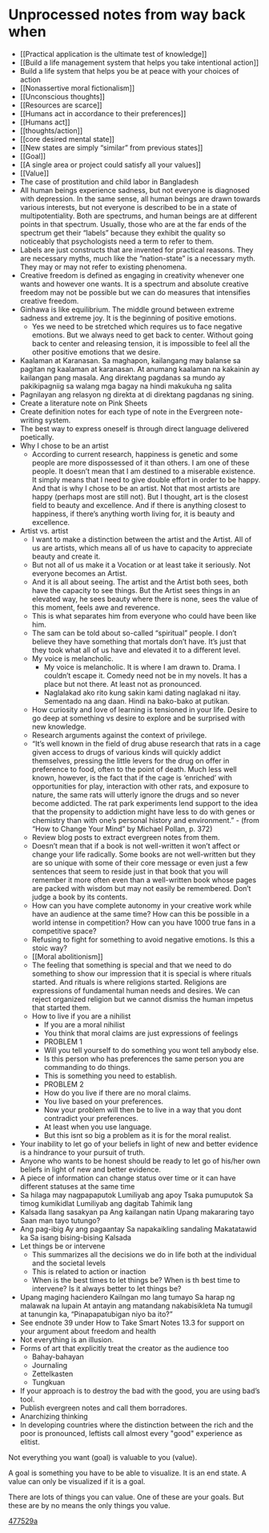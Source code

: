 # Unprocessed notes from way back when

- [[Practical application is the ultimate test of knowledge]]
- [[Build a life management system that helps you take intentional action]]
- Build a life system that helps you be at peace with your choices of action
- [[Nonassertive moral fictionalism]]
- [[Unconscious thoughts]]
- [[Resources are scarce]]
- [[Humans act in accordance to their preferences]]
- [[Humans act]]
- [[thoughts/action]]
- [[core desired mental state]]
- [[New states are simply “similar” from previous states]]
- [[Goal]]
- [[A single area or project could satisfy all your values]]
- [[Value]]
- The case of prostitution and child labor in Bangladesh
- All human beings experience sadness, but not everyone is diagnosed with depression. In the same sense, all human beings are drawn towards various interests, but not everyone is described to be in a state of multipotentiality. Both are spectrums, and human beings are at different points in that spectrum. Usually, those who are at the far ends of the spectrum get their “labels” because they exhibit the quality so noticeably that psychologists need a term to refer to them.
- Labels are just constructs that are invented for practical reasons. They are necessary myths, much like the “nation-state” is a necessary myth. They may or may not refer to existing phenomena.
- Creative freedom is defined as engaging in creativity whenever one wants and however one wants. It is a spectrum and absolute creative freedom may not be possible but we can do measures that intensifies creative freedom.
- Ginhawa is like equilibrium. The middle ground between extreme sadness and extreme joy. It is the beginning of positive emotions.
   - Yes we need to be stretched which requires us to face negative emotions. But we always need to get back to center. Without going back to center and releasing tension, it is impossible to feel all the other positive emotions that we desire.
- Kaalaman at Karanasan. Sa maghapon, kailangang may balanse sa pagitan ng kaalaman at karanasan. At anumang kaalaman na kakainin ay kailangan pang masala. Ang direktang pagdanas sa mundo ay pakikipagniig sa walang mga bagay na hindi makukuha ng salita
- Pagnilayan ang relasyon ng direkta at di direktang pagdanas ng sining.
- Create a literature note on Pink Sheets
- Create definition notes for each type of note in the Evergreen note-writing system.
- The best way to express oneself is through direct language delivered poetically.
- Why I chose to be an artist
   - According to current research, happiness is genetic and some people are more dispossessed of it than others. I am one of these people. It doesn’t mean that I am destined to a miserable existence. It simply means that I need to give double effort in order to be happy. And that is why I chose to be an artist. Not that most artists are happy (perhaps most are still not). But I thought, art is the closest field to beauty and excellence. And if there is anything closest to happiness, if there’s anything worth living for, it is beauty and excellence.
- Artist vs. artist
   - I want to make a distinction between the artist and the Artist. All of us are artists, which means all of us have to capacity to appreciate beauty and create it.
   - But not all of us make it a Vocation or at least take it seriously. Not everyone becomes an Artist.
   - And it is all about seeing. The artist and the Artist both sees, both have the capacity to see things. But the Artist sees things in an elevated way, he sees beauty where there is none, sees the value of this moment, feels awe and reverence.
   - This is what separates him from everyone who could have been like him.
   - The sam can be told about so-called “spiritual” people. I don’t believe they have something that mortals don’t have. It’s just that they took what all of us have and elevated it to a different level.
   - My voice is melancholic.
      - My voice is melancholic. It is where I am drawn to. Drama. I couldn’t escape it. Comedy need not be in my novels. It has a place but not there. At least not as pronounced.
      - Naglalakad ako rito kung sakin kami dating naglakad ni itay. Sementado na ang daan. Hindi na bako-bako at putikan.
   - How curiosity and love of learning is tensioned in your life. Desire to go deep at something vs desire to explore and be surprised with new knowledge.
   - Research arguments against the context of privilege.
   - “It’s well known in the field of drug abuse research that rats in a cage given access to drugs of various kinds will quickly addict themselves, pressing the little levers for the drug on offer in preference to food, often to the point of death. Much less well known, however, is the fact that if the cage is ‘enriched’ with opportunities for play, interaction with other rats, and exposure to nature, the same rats will utterly ignore the drugs and so never become addicted. The rat park experiments lend support to the idea that the propensity to addiction might have less to do with genes or chemistry than with one’s personal history and environment.” - (from “How to Change Your Mind” by Michael Pollan, p. 372)
   - Review blog posts to extract evergreen notes from them.
   - Doesn’t mean that if a book is not well-written it won’t affect or change your life radically. Some books are not well-written but they are so unique with some of their core message or even just a few sentences that seem to reside just in that book that you will remember it more often even than a well-written book whose pages are packed with wisdom but may not easily be remembered. Don’t judge a book by its contents.
   - How can you have complete autonomy in your creative work while have an audience at the same time? How can this be possible in a world intense in competition? How can you have 1000 true fans in a competitive space?
   - Refusing to fight for something to avoid negative emotions. Is this a stoic way?
   - [[Moral abolitionism]]
   - The feeling that something is special and that we need to do something to show our impression that it is special is where rituals started. And rituals is where religions started. Religions are expressions of fundamental human needs and desires. We can reject organized religion but we cannot dismiss the human impetus that started them.
   - How to live if you are a nihilist
      - If you are a moral nihilist
      - You think that moral claims are just expressions of feelings
      - PROBLEM 1
      - Will you tell yourself to do something you wont tell anybody else.
      - Is this person who has preferences the same person you are commanding to do things.
      - This is something you need to establish.
      - PROBLEM 2
      - How do you live if there are no moral claims.
      - You live based on your preferences.
      - Now your problem will then be to live in a way that you dont contradict your preferences.
      - At least when you use language.
      - But this isnt so big a problem as it is for the moral realist.
- Your inability to let go of your beliefs in light of new and better evidence is a hindrance to your pursuit of truth.
- Anyone who wants to be honest should be ready to let go of his/her own beliefs in light of new and better evidence.
- A piece of information can change status over time or it can have different statuses at the same time
- Sa hilaga may nagpapaputok Lumiliyab ang apoy Tsaka pumuputok Sa timog kumikidlat Lumiliyab ang dagitab Tahimik lang
- Kalsada Ilang sasakyan pa Ang kailangan natin Upang makararing tayo Saan man tayo tutungo?
- Ang pag-ibig Ay ang pagaantay Sa napakaikling sandaling Makatatawid ka Sa isang bising-bising Kalsada
- Let things be or intervene
   - This summarizes all the decisions we do in life both at the individual and the societal levels
   - This is related to action or inaction
   - When is the best times to let things be? When is th best time to intervene? Is it always better to let things be?
- Upang maging haciendero
Kailngan mo lang tumayo
Sa harap ng malawak na lupain
At antayin ang matandang nakabisikleta
Na tumugil at tanungin ka,
“Pinapapatubigan niyo ba ito?”
- See endnote 39 under How to Take Smart Notes 13.3 for support on your argument about freedom and health
- Not everything is an illusion.
- Forms of art that explicitly treat the creator as the audience too
   - Bahay-bahayan
   - Journaling
   - Zettelkasten
   - Tungkuan
- If your approach is to destroy the bad with the good, you are using bad’s tool.
- Publish evergreen notes and call them borradores.
- Anarchizing thinking
- In developing countries where the distinction between the rich and the poor is pronounced, leftists call almost every "good" experience as elitist.

Not everything you want (goal) is valuable to you (value).

A goal is something you have to be able to visualize. It is an end state. A value can only be visualized if it is a goal.

There are lots of things you can value. One of these are your goals. But these are by no means the only things you value.

[477529a](https://www.nature.com/articles/477529a.pdf)

